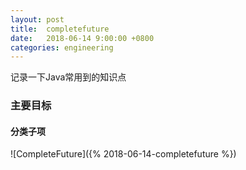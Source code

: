 ```yaml
---
layout: post
title:  completefuture
date:   2018-06-14 9:00:00 +0800
categories: engineering
---
```

记录一下Java常用到的知识点
### 主要目标



#### 分类子项
![CompleteFuture]({% 2018-06-14-completefuture %})
